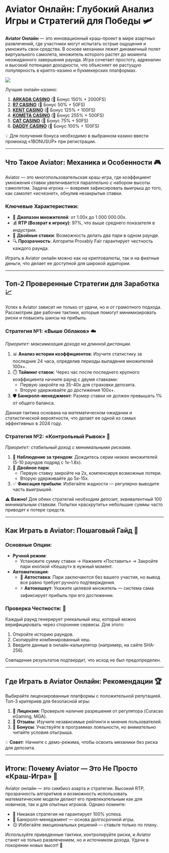 # Aviator Онлайн: Глубокий Анализ Игры и Стратегий для Победы 🛩️  

**Aviator Онлайн** — это инновационный краш-проект в мире азартных развлечений, где участники могут испытать острые ощущения и умножить свои средства. В основе механики лежит динамичный полет виртуального самолета, множитель которого растет до момента неожиданного завершения раунда. Игра сочетает простоту, адреналин и высокий потенциал доходности, что объясняет ее растущую популярность в крипто-казино и букмекерских платформах.  

[![](https://i.ibb.co/DPMjQDXT/aviator-creo.jpg)](https://clck.ru/3Hr27o)

Лучшие онлайн-казино:

1. **[ARKADA CASINO](https://clck.ru/3Hr27o "ARKADA CASINO")** (🎁 Бонус 150% + 2000FS)
2. **[R7 CASINO](https://clck.ru/3HsT58 "R7 CASINO")** (🎁 Бонус 50% + 50FS)
3. **[KENT CASINO](https://clck.ru/3MmjWQ "KENT CASINO")** (🎁 Бонус 125% + 100FS)
4. **[KOMETA CASINO](https://clck.ru/3JHf2X "KOMETA CASINO")** (🎁 Бонус 255% + 500FS)
5. **[CAT CASINO](https://clck.ru/3HsTGi "CAT CASINO")** (🎁 Бонус 75% + 50FS)
6. **[DADDY CASINO](https://clck.ru/3HsTSj "DADDY CASINO")** (🎁 Бонус 100% + 100FS)

💡 Для получения бонуса необходимо в выбранном казино ввести промокод «1BONUSUP» при регистрации.

---

## Что Такое Aviator: Механика и Особенности 🎮  

Aviator — это многопользовательская краш-игра, где коэффициент умножения ставки увеличивается параллельно с набором высоты самолетом. Задача игрока — вовремя зафиксировать выигрыш до того, как самолет «исчезнет», обнулив незакрытые ставки.  

### Ключевые Характеристики:  
- 🎯 **Диапазон множителей**: от 1.00x до 1 000 000.00x.  
- 💰 **RTP (Возврат к игроку)**: 97%, что выше среднего показателя в индустрии.  
- 🔄 **Двойные ставки**: Возможность делать два пари в одном раунде.  
- 🔍 **Прозрачность**: Алгоритм Provably Fair гарантирует честность каждого раунда.  

Играть в Aviator онлайн можно как на криптовалюты, так и на фиатные деньги, что делает ее доступной для широкой аудитории.  

---

## Топ-2 Проверенные Стратегии для Заработка 📈  

Успех в Aviator зависит не только от удачи, но и от грамотного подхода. Рассмотрим две рабочие тактики, которые помогут минимизировать риски и повысить шансы на прибыль.  

### Стратегия №1: «Выше Облаков» ☁️  
*Приоритет: максимизация дохода на длинной дистанции.*  

1. 📊 **Анализ истории коэффициентов**: Изучите статистику за последние 24 часа, определив периоды выпадения множителей 100x+.  
2. ⏱️ **Тайминг ставок**: Через час после последнего крупного коэффициента начните раунд с двумя ставками:  
   - Первую закройте на 35-40x для страховки депозита.  
   - Вторую удерживайте до достижения 100x+.  
3. 🛡️ **Банкролл-менеджмент**: Размер ставки не должен превышать 1% от общего баланса.  

Данная тактика основана на математическом ожидании и статистической вероятности, что делает ее одной из самых эффективных в 2024 году.  

### Стратегия №2: «Контрольный Рывок» 🚀  
*Приоритет: стабильный доход с минимальными рисками.*  

1. 👀 **Наблюдение за трендом**: Дождитесь серии низких множителей (5-10 раундов подряд с 1x-1.8x).  
2. 💸 **Двойное пари**:  
   - Первую ставку закройте на 2x, компенсируя возможные потери.  
   - Вторую удерживайте до 5x-15x.  
3. ✅ **Фиксация прибыли**: Избегайте жадности — регулярно выводите часть выигрышей.  

⚠️ **Важно!** Для обеих стратегий необходим депозит, эквивалентный 100 минимальным ставкам. Попытки «раскрутить» небольшие суммы часто приводят к потере средств.  

---

## Как Играть в Aviator: Пошаговый Гайд 📝  

### Основные Опции:  
- **Ручной режим**:  
  - Установите сумму ставки → Нажмите «Поставить» → Закройте пари кнопкой «Кешаут» в нужный момент.  
- **Автоматизация**:  
  - 🤖 **Автоставка**: Пари заключаются без вашего участия, но вывод все равно требует ручного подтверждения.  
  - ⚡ **Автокешаут**: Укажите целевой множитель — система сама зафиксирует прибыль при его достижении.  

### Проверка Честности: 🔐  
Каждый раунд генерирует уникальный хеш, который можно верифицировать через сторонние сервисы. Для этого:  
1. Откройте историю раундов.  
2. Скопируйте комбинированный хеш.  
3. Введите данные в онлайн-калькулятор (например, на сайте SHA-256).  

Совпадение результатов подтвердит, что исход не был предопределен.  

---

## Где Играть в Aviator Онлайн: Рекомендации 🏆  

Выбирайте лицензированные платформы с положительной репутацией. Топ-3 критериев для безопасной игры:  
1. 📜 **Лицензия**: Проверьте наличие разрешения от регулятора (Curacao eGaming, MGA).  
2. 💬 **Отзывы**: Изучите независимые рейтинги и мнения пользователей.  
3. 🎁 **Бонусы**: Участвуйте в программах лояльности, но внимательно читайте условия отыгрыша.  

💡 **Совет**: Начните с демо-режима, чтобы освоить механики без риска для депозита.  

---

## Итоги: Почему Aviator — Это Не Просто «Краш-Игра» 🏅  

Aviator онлайн — это симбиоз азарта и стратегии. Высокий RTP, прозрачность алгоритмов и возможность использовать математические модели делают его привлекательным как для новичков, так и для опытных игроков. Однако помните:  
- 🚫 Никакая стратегия не гарантирует 100% успеха.  
- 🧮 Банкролл-менеджмент — основа долгосрочной игры.  
- 😌 Избегайте эмоциональных решений — ставьте только по плану.  

Используйте приведенные тактики, контролируйте риски, и Aviator станет не только развлечением, но и источником дохода. Удачи в покорении новых высот! 🌟  
